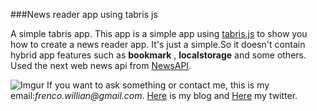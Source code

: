 ###News reader app using tabris js

A simple tabris app.
This app is a simple app using [tabris.js](http://tabrisjs.com)
 to show you how to create a news reader app.
It's just a simple.So it doesn't contain hybrid app features such as  **bookmark** , **localstorage** and some others.
Used the next web news api from [NewsAPI](newsapi.org).

![Imgur](http://i.imgur.com/tz6nXIp.jpg)
If you want to ask something or contact me,
this is my email:_frenco.willian@gmail.com_.
[Here](http://frencojobs.ga)
 is my blog and [Here](https://twitter.com/frencojobs) my twitter.
